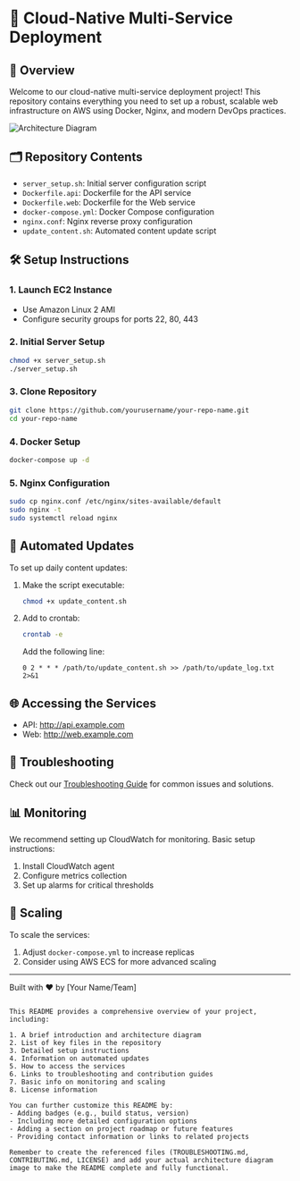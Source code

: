 # 🚀 Cloud-Native Multi-Service Deployment

## 🌟 Overview

Welcome to our cloud-native multi-service deployment project! This repository contains everything you need to set up a robust, scalable web infrastructure on AWS using Docker, Nginx, and modern DevOps practices.

![Architecture Diagram](./architecture_diagram.png)

## 🗂️ Repository Contents

- `server_setup.sh`: Initial server configuration script
- `Dockerfile.api`: Dockerfile for the API service
- `Dockerfile.web`: Dockerfile for the Web service
- `docker-compose.yml`: Docker Compose configuration
- `nginx.conf`: Nginx reverse proxy configuration
- `update_content.sh`: Automated content update script

## 🛠️ Setup Instructions

### 1. Launch EC2 Instance
- Use Amazon Linux 2 AMI
- Configure security groups for ports 22, 80, 443

### 2. Initial Server Setup
```bash
chmod +x server_setup.sh
./server_setup.sh
```

### 3. Clone Repository
```bash
git clone https://github.com/yourusername/your-repo-name.git
cd your-repo-name
```

### 4. Docker Setup
```bash
docker-compose up -d
```

### 5. Nginx Configuration
```bash
sudo cp nginx.conf /etc/nginx/sites-available/default
sudo nginx -t
sudo systemctl reload nginx
```

## 🔄 Automated Updates

To set up daily content updates:

1. Make the script executable:
   ```bash
   chmod +x update_content.sh
   ```

2. Add to crontab:
   ```bash
   crontab -e
   ```
   Add the following line:
   ```
   0 2 * * * /path/to/update_content.sh >> /path/to/update_log.txt 2>&1
   ```

## 🌐 Accessing the Services

- API: http://api.example.com
- Web: http://web.example.com

## 🔧 Troubleshooting

Check out our [Troubleshooting Guide](./TROUBLESHOOTING.md) for common issues and solutions.

## 📊 Monitoring

We recommend setting up CloudWatch for monitoring. Basic setup instructions:

1. Install CloudWatch agent
2. Configure metrics collection
3. Set up alarms for critical thresholds

## 🚀 Scaling

To scale the services:

1. Adjust `docker-compose.yml` to increase replicas
2. Consider using AWS ECS for more advanced scaling


---

Built with ❤️ by [Your Name/Team]

```

This README provides a comprehensive overview of your project, including:

1. A brief introduction and architecture diagram
2. List of key files in the repository
3. Detailed setup instructions
4. Information on automated updates
5. How to access the services
6. Links to troubleshooting and contribution guides
7. Basic info on monitoring and scaling
8. License information

You can further customize this README by:
- Adding badges (e.g., build status, version)
- Including more detailed configuration options
- Adding a section on project roadmap or future features
- Providing contact information or links to related projects

Remember to create the referenced files (TROUBLESHOOTING.md, CONTRIBUTING.md, LICENSE) and add your actual architecture diagram image to make the README complete and fully functional.